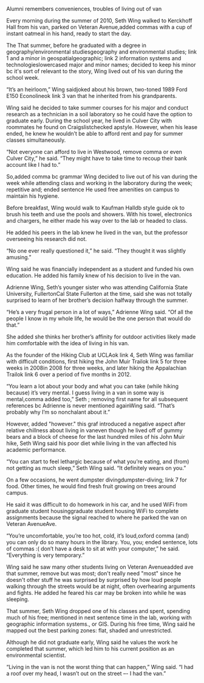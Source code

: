 Alumni remembers conveniences, troubles of living out of van

Every morning during the summer of 2010, Seth Wing walked to Kerckhoff Hall from
his van, parked on Veteran Avenue,added commas with a cup of instant oatmeal in
his hand, ready to start the day.

The That summer, before he graduated with a degree in geography/environmental
studiesgeography and environmental studies; link 1 and a minor in
geospatialgeographic; link 2 information systems and technologieslowercased
major and minor names; decided to keep his minor bc it's sort of relevant to the
story, Wing lived out of his van during the school week.

“It’s an heirloom,” Wing saidjoked about his brown, two-toned 1989 Ford E150
Econolineok link 3 van that he inherited from his grandparents.

Wing said he decided to take summer courses for his major and conduct research
as a technician in a soil laboratory so he could have the option to graduate
early. During the school year, he lived in Culver City with roommates he found
on Craigslistchecked apstyle. However, when his lease ended, he knew he wouldn’t
be able to afford rent and pay for summer classes simultaneously.

“Not everyone can afford to live in Westwood, remove comma or even Culver City,”
he said. “They might have to take time to recoup their bank account like I had
to.”

So,added comma bc grammar Wing decided to live out of his van during the week
while attending class and working in the laboratory during the week; repetitive
and; ended sentence He used free amenities on campus to maintain his hygiene.

Before breakfast, Wing would walk to Kaufman Halldb style guide ok to brush his
teeth and use the pools and showers. With his towel, electronics and chargers,
he either made his way over to the lab or headed to class.

He added his peers in the lab knew he lived in the van, but the professor
overseeing his research did not.

“No one ever really questioned it,” he said. “They thought it was slightly
amusing.”

Wing said he was financially independent as a student and funded his own
education. He added his family knew of his decision to live in the van.

Adrienne Wing, Seth’s younger sister who was attending California State
University, FullertonCal State Fullerton at the time, said she was not totally
surprised to learn of her brother’s decision halfway through the summer.

“He’s a very frugal person in a lot of ways,” Adrienne Wing said. “Of all the
people I know in my whole life, he would be the one person that would do that.”

She added she thinks her brother’s affinity for outdoor activities likely made
him comfortable with the idea of living in his van.

As the founder of the Hiking Club at UCLAok link 4, Seth Wing was familiar with
difficult conditions, first hiking the John Muir Trailok link 5 for three weeks
in 2008in 2008 for three weeks, and later hiking the Appalachian Trailok link 6
over a period of five months in 2012.

“You learn a lot about your body and what you can take (while hiking because)
it’s very mental. I guess living in a van in some way is mental,comma added
too,” Seth ; removing first name for all subsequent references bc Adrienne is
never mentioned againWing said. “That’s probably why I’m so nonchalant about
it.”

However, added "however." this graf introduced a negative aspect after relative
chillness about living in vaneven though he lived off of gummy bears and a block
of cheese for the last hundred miles of his John Muir hike, Seth Wing said his
poor diet while living in the van affected his academic performance.

“You can start to feel lethargic because of what you’re eating, and (from) not
getting as much sleep,” Seth Wing said. “It definitely wears on you.”

On a few occasions, he went dumpster divingdumpster-diving; link 7 for food.
Other times, he would find fresh fruit growing on trees around campus.

He said it was difficult to do homework in his car, and he used WiFi from
graduate student housinggraduate student housing WiFi to complete assignments
because the signal reached to where he parked the van on Veteran AvenueAve.

“You’re uncomfortable, you’re too hot, cold, it’s loud,oxford comma (and) you
can only do so many hours in the library. You, you; ended sentence, lots of
commas :( don’t have a desk to sit at with your computer,” he said. “Everything
is very temporary.”

Wing said he saw many other students living on Veteran Avenueadded ave that
summer, remove but was most; don't really need "most" since he doesn't other
stuff he was surprised by surprised by how loud people walking through the
streets would be at night, often overhearing arguments and fights. He added he
feared his car may be broken into while he was sleeping.

That summer, Seth Wing dropped one of his classes and spent, spending much of
his free; mentioned in next sentence time in the lab, working with geographic
information systems., or GIS. During his free time, Wing said he mapped out the
best parking zones: flat, shaded and unrestricted.

Although he did not graduate early, Wing said he values the work he completed
that summer, which led him to his current position as an environmental
scientist.

“Living in the van is not the worst thing that can happen,” Wing said. “I had a
roof over my head, I wasn’t out on the street –- I had the van.”
